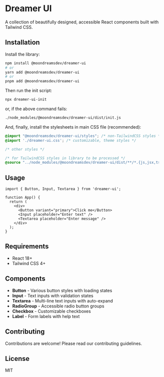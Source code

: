 # Dreamer UI

A collection of beautifully designed, accessible React components built with Tailwind CSS.

## Installation

Install the library:

```bash
npm install @moondreamsdev/dreamer-ui
# or
yarn add @moondreamsdev/dreamer-ui
# or
pnpm add @moondreamsdev/dreamer-ui
```

Then run the init script:

```bash
npx dreamer-ui-init
```

or, if the above command fails:

```bash
./node_modules/@moondreamsdev/dreamer-ui/dist/init.js
```

And, finally, install the stylesheets in main CSS file (recommended):

```css
@import "@moondreamsdev/dreamer-ui/styles"; /* non-TailwindCSS styles */
@import './dreamer-ui.css'; /* customizable, theme styles */

/* other styles */

/* for TailwindCSS styles in library to be processed */
@source "../node_modules/@moondreamsdev/dreamer-ui/dist/**/*.{js,jsx,ts,tsx}";
```

## Usage

```tsx
import { Button, Input, Textarea } from 'dreamer-ui';

function App() {
  return (
    <div>
      <Button variant="primary">Click me</Button>
      <Input placeholder="Enter text" />
      <Textarea placeholder="Enter message" />
    </div>
  );
}
```

## Requirements

- React 18+
- Tailwind CSS 4+

## Components

- **Button** - Various button styles with loading states
- **Input** - Text inputs with validation states
- **Textarea** - Multi-line text inputs with auto-expand
- **RadioGroup** - Accessible radio button groups
- **Checkbox** - Customizable checkboxes
- **Label** - Form labels with help text

## Contributing

Contributions are welcome! Please read our contributing guidelines.

## License

MIT